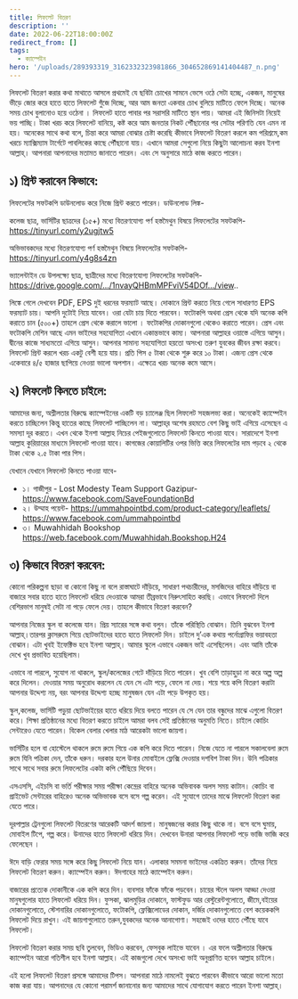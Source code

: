 ```yaml
---
title: লিফলেট বিতরণ
description: ''
date: 2022-06-22T18:00:00Z
redirect_from: []
tags:
  - ক্যাম্পেইন
hero: '/uploads/289393319_3162332323981866_304652869141404487_n.png'
---
```


লিফলেট বিতরণ করার কথা মাথাতে আসলে প্রথমেই যে ছবিটা চোখের সামনে ভেসে ওঠে সেটা হচ্ছে, একজন, মানুষের ভীড়ে জোর করে হাতে হাতে লিফলেট গুঁজে দিচ্ছে, আর আম জনতা একবার চোখ বুলিয়ে মাটিতে ফেলে দিচ্ছে। অনেক সময় চোখ বুলানোও হয়ে ওঠেনা । লিফলেট হাতে পাবার পর সরাসরি মাটিতে স্থান পায়। আমরা এই জিনিসটা নিয়েই ভয় পাচ্ছি। টাকা খরচ করে লিফলেট বানিয়ে, কষ্ট করে আম জনতার নিকট পৌঁছানোর পর সেটার পরিণতি যেন এমন না হয়। অনেকের সাথে কথা বলে, চিন্তা করে আমরা বোঝার চেষ্টা করেছি কীভাবে লিফলেট বিতরণ করলে কম পরিশ্রমে,কম খরচে ম্যাক্সিম্যাম টার্গেটে পাবলিকের কাছে পৌঁছানো যায়। এখানে আমরা সেগুলো নিয়ে কিছুটা আলোচনা করব ইনশা আল্লাহ্‌। আপনারা আপনাদের মতামত জানাতে পারেন। এবং সে অনুসারে মাঠে কাজ করতে পারেন।

## ১) প্রিন্ট করাবেন কিভাবে:

লিফলেটের সফটকপি ডাউনলোড করে নিজে প্রিন্ট করতে পারেন। ডাউনলোড লিঙ্ক-

কলেজ ছাত্র, ভার্সিটির ছাত্রদের (১৫+) মধ্যে বিতরণযোগ্য পর্ণ হস্তমৈথুন বিষয়ে লিফলেটের সফটকপি- https://tinyurl.com/y2ugjtw5

অভিভাবকদের মধ্যে বিতরণযোগ্য পর্ণ হস্তমৈথুন বিষয়ে লিফলেটের সফটকপি-https://tinyurl.com/y4g8s4zn

ভ্যালেন্টাইন ডে উপলক্ষ্যে ছাত্র, ছাত্রীদের মধ্যে বিতরণযোগ্য লিফলেটের সফটকপি- https://drive.google.com/.../1nvayQHBmMPFviV54DOf.../view..

লিঙ্কে গেলে দেখবেন PDF, EPS দুই ধরনের ফরম্যাট আছে। দোকানে প্রিন্ট করতে নিয়ে গেলে সাধারণত EPS ফরম্যাট চায়। আপনি দুটোই নিয়ে যাবেন। ওরা যেটা চায় দিতে পারবেন। ফটোকপি অথবা প্রেস থেকে যদি অনেক কপি করাতে চান (৫০০+) তাহলে প্রেস থেকে করালে ভালো । ফটোকপির দোকানগুলো থেকেও করাতে পারেন। প্রেস এবং ফটোকপি মেশিন আছে এমন ভাইদের সহযোগিতা এখানে একান্তভাবে কাম্য। আপনারা আল্লাহর ওয়াস্তে এগিয়ে আসুন। দ্বীনের কাজে সাধ্যমতো এগিয়ে আসুন। আপনার সামান্য সহযোগিতা হয়তো অসংখ্য তরুণ যুবকের জীবন রক্ষা করবে। লিফলেট প্রিন্ট করলে খরচ একটু বেশী হয়ে যায়। প্রতি পিস ৫ টাকা থেকে শুরু করে ১০ টাকা। এজন্য প্রেস থেকে একেবারে ৪/৫ হাজার ছাপিয়ে নেওয়া ভালো অপশান। এক্ষেত্রে খরচ অনেক কমে আসে।

## ২) লিফলেট কিনতে চাইলে:

আমাদের জন্য, অশ্লীলতার বিরুদ্ধে ক্যাম্পেইনের একটি বড় চ্যালেঞ্জ ছিল লিফলেট সহজলভ্য করা। অনেকেই ক্যাম্পেইন করতে চাচ্ছিলেন কিন্তু হাতের কাছে লিফলেট পাচ্ছিলেন না। আল্লাহ্‌র অশেষ রহমতে বেশ কিছু ভাই এগিয়ে এসেছেন এ সমস্যা দূর করতে। এখন থেকে ইনশা আল্লাহ নিচের পেইজগুলোতে লিফলেট কিনতে পাওয়া যাবে। সারাদেশে ইনশা আল্লাহ কুরিয়ারের মাধ্যমে লিফলেট পাওয়া যাবে। কাগজের কোয়ালিটির ওপর ভিত্তি করে লিফলেটের দাম পড়বে ২ থেকে টাকা থেকে ২.৫ টাকা পার পিস।

যেখানে যেখানে লিফলেট কিনতে পাওয়া যাবে-

- ১। গাজীপুর - Lost Modesty Team Support Gazipur- https://www.facebook.com/SaveFoundationBd
- ২। উম্মাহ পয়েন্ট- https://ummahpointbd.com/product-category/leaflets/
  https://www.facebook.com/ummahpointbd
- ৩। Muwahhidah Bookshop https://web.facebook.com/Muwahhidah.Bookshop.H24

## ৩) কিভাবে বিতরণ করবেন:

কোনো পরিকল্পনা ছাড়া বা কোনো কিছু না বলে রাস্তাঘাটে দাঁড়িয়ে, সাধারণ পথচারীদের, মসজিদের বাহিরে দাঁড়িয়ে বা বাজারে সবার হাতে হাতে লিফলেট ধরিয়ে দেওয়াকে আমরা তীব্রভাবে নিরুৎসাহিত করছি। এভাবে লিফলেট দিলে বেশিরভাগ মানুষই সেটা না পড়ে ফেলে দেয়। তাহলে কীভাবে বিতরণ করবেন?

আপনার নিজের স্কুল বা কলেজে যান। প্রিয় স্যারের সঙ্গে কথা বলুন। তাঁকে পরিস্থিতি বোঝান। তিনি বুঝবেন ইনশা আল্লাহ্‌।তারপর ক্লাসরুমে গিয়ে ছোটভাইদের হাতে হাতে লিফলেট দিন। চাইলে দু’এক কথায় পর্নোগ্রাফির ভয়াবহতা বোঝান। এটা খুবই ইফেক্টিভ হবে ইনশা আল্লাহ্। আমার স্কুলে এভাবে একজন ভাই এসেছিলেন। এবং আমি তাঁকে দেখে খুব প্রভাবিত হয়েছিলাম।

এভাবে না পারলে, সুযোগ না থাকলে, স্কুল/কলেজের গেটে দাঁড়িয়ে দিতে পারেন। খুব বেশি তাড়াহুড়া না করে অল্প অল্প করে দিলেন। দেওয়ার সময় অনুরোধ করলেন যে যেন সে এটা পড়ে, ফেলে না দেয়। শয়ে শয়ে কপি বিতরণ করাটা আপনার উদ্দেশ্য নয়, বরং আপনার উদ্দেশ্য হচ্ছে মানুষজন যেন এটা পড়ে উপকৃত হয়।

স্কুল,কলেজ, ভার্সিটি পড়ুয়া ছোটভাইয়ের হাতে ধরিয়ে দিয়ে বলতে পারেন যে সে যেন তার বন্ধুদের মাঝে এগুলো বিতরণ করে। শিক্ষা প্রতিষ্ঠানের মধ্যে বিতরণ করতে চাইলে আমরা বলব সেই প্রতিষ্ঠানের অনুমতি নিতে। চাইলে কোচিং সেন্টারেও যেতে পারেন। বিকেল বেলার খেলার মাঠ আরেকটা ভালো জায়গা।

ভার্সিটির হলে বা হোস্টেলে থাকলে রুমে রুমে গিয়ে এক কপি করে দিতে পারেন। নিজে যেতে না পারলে সকালবেলা রুমে রুমে যিনি পত্রিকা দেন, তাঁকে ধরুন। দরকার হলে উনার মোবাইলে ফ্লেক্সি দেওয়ার দশবিশ টাকা দিন। উনি পত্রিকার সাথে সাথে সবার রুমে লিফলেটের একটা কপি পৌঁছিয়ে দিবেন।

এসএসসি, এইচসি বা ভর্তি পরীক্ষার সময় পরীক্ষা কেন্দ্রের বাহিরে অনেক অভিবাবক অলস সময় কাটান। কোচিং বা প্রাইভেট সেন্টারের বাহিরেও অনেক অভিভাবক বসে বসে গল্প করেন। এই সুযোগে তাদের মাঝে লিফলেট বিতরণ করা যেতে পারে।

দূরপাল্লার ট্রেনগুলো লিফলেট বিতরণের আরেকটি আদর্শ জায়গা। মানুষজনের করার কিছু থাকে না। বসে বসে ঘুমায়, মোবাইল টিপে, গল্প করে। উনাদের হাতে লিফলেট ধরিয়ে দিন। দেখবেন উনারা আপনার লিফলেট পড়ে ভাজি ভাজি করে ফেলেছেন ।

ঈদে বাড়ি ফেরার সময় সঙ্গে করে কিছু লিফলেট নিয়ে যান। এলাকার সমমনা ভাইদের একত্রিত করুন। তাঁদের নিয়ে লিফলেট বিতরণ করুন। ক্যাম্পেইন করুন। ঈদগাহের মাঠে ক্যাম্পেইন করুন।

বাজারের প্রত্যেক দোকানীকে এক কপি করে দিন। ব্যবসার ফাঁকে ফাঁকে পড়বেন। চায়ের স্টলে অলস আড্ডা দেওয়া মানুষগুলোর হাতে লিফলেট ধরিয়ে দিন। ফুসকা, ঝালমুড়ির দোকানে, ফাস্টফুড আর রেস্টুরেন্টগুলোতে, জীমে,বইয়ের দোকানগুলোতে, স্টেশনারির দোকানগুলোতে, ফটোকপি, ফ্লেক্সিলোডের দোকান, দর্জির দোকানগুলোতে বেশ কয়েককপি লিফলেট দিয়ে রাখুন। এই জায়গাগুলোতে তরুন,যুবকদের অনেক আনাগোণা। সহজেই ওদের হাতে পৌঁছে যাবে লিফলেট।

লিফলেট বিতরণ করার সময় ছবি তুলবেন, ভিডিও করবেন, ফেসবুক লাইভে যাবেন । এর ফলে অশ্লীলতার বিরুদ্ধে ক্যাম্পেইন আরো গতিশীল হবে ইনশা আল্লাহ। এই কাজগুলো দেখে অসংখ্য ভাই অনুপ্রাণিত হবেন আল্লাহ চাইলে।

এই হলো লিফলেট বিতরণ প্রসঙ্গে আমাদের টিপস। আপনারা মাঠে নামলেই বুঝতে পারবেন কীভাবে আরো ভালো মতো কাজ করা যায়। আপনাদের যে কোনো পরামর্শ জানানোর জন্য আমাদের সাথে যোগাযোগ করতে পারেন ইনশা আল্লাহ্।
